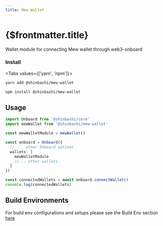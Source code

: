 ```yaml
---
title: Mew Wallet
---
```


# {$frontmatter.title}

Wallet module for connecting Mew wallet through web3-onboard

### Install

<Tabs values={['yarn', 'npm']}>
<TabPanel value="yarn">

```sh copy
yarn add @shinbashi/mew-wallet
```

  </TabPanel>
  <TabPanel value="npm">

```sh copy
npm install @shinbashi/mew-wallet
```

  </TabPanel>
</Tabs>

## Usage

```typescript
import Onboard from '@shinbashi/core'
import mewWallet from '@shinbashi/mew-wallet'

const mewWalletModule = mewWallet()

const onboard = Onboard({
  // ... other Onboard options
  wallets: [
    mewWalletModule
    //... other wallets
  ]
})

const connectedWallets = await onboard.connectWallet()
console.log(connectedWallets)
```

## Build Environments

For build env configurations and setups please see the Build Env section [here](/docs/modules/core#build-environments)
